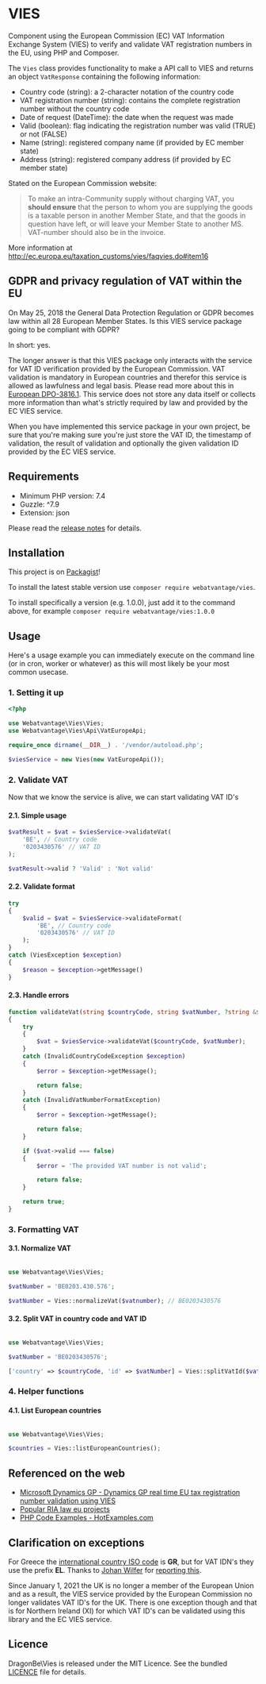 # VIES

Component using the European Commission (EC) VAT Information Exchange System (VIES) to verify and validate VAT registration numbers in the EU, using PHP and Composer.

The `Vies` class provides functionality to make a API call to VIES and returns an object `VatResponse` containing the following information:

- Country code (string): a 2-character notation of the country code
- VAT registration number (string): contains the complete registration number without the country code
- Date of request (DateTime): the date when the request was made
- Valid (boolean): flag indicating the registration number was valid (TRUE) or not (FALSE)
- Name (string): registered company name (if provided by EC member state)
- Address (string): registered company address (if provided by EC member state)

Stated on the European Commission website:
> To make an intra-Community supply without charging VAT, you **should ensure** that the person to whom you are supplying the goods is a taxable person in another Member State, and that the goods in question have left, or will leave your Member State to another MS. VAT-number should also be in the invoice.

More information at http://ec.europa.eu/taxation_customs/vies/faqvies.do#item16

## GDPR and privacy regulation of VAT within the EU

On May 25, 2018 the General Data Protection Regulation or GDPR becomes law within all 28 European Member States. Is this VIES service package going to be compliant with GDPR?

In short: yes.

The longer answer is that this VIES package only interacts with the service for VAT ID verification provided by the European Commission. VAT validation is mandatory in European countries and therefor this service is allowed as lawfulness and legal basis. Please read more about this in [European DPO-3816.1](http://ec.europa.eu/dpo-register/details.htm?id=40647). This service does not store any data itself or collects more information than what's strictly required by law and provided by the EC VIES service.

When you have implemented this service package in your own project, be sure that you're making sure you're just store the VAT ID, the timestamp of validation, the result of validation and optionally the given validation ID provided by the EC VIES service.

## Requirements

- Minimum PHP version: 7.4
- Guzzle: ^7.9
- Extension: json

Please read the [release notes](https://github.com/webatvantage/vies/releases) for details.

## Installation

This project is on [Packagist](https://packagist.org/packages/dragonbe/vies)!

To install the latest stable version use `composer require webatvantage/vies`.

To install specifically a version (e.g. 1.0.0), just add it to the command above, for example `composer require webatvantage/vies:1.0.0`

## Usage

Here's a usage example you can immediately execute on the command line (or in cron, worker or whatever) as this will most likely be your most common usecase.

### 1. Setting it up

```php
<?php

use Webatvantage\Vies\Vies;
use Webatvantage\Vies\Api\VatEuropeApi;

require_once dirname(__DIR__) . '/vendor/autoload.php';

$viesService = new Vies(new VatEuropeApi());
```


### 2. Validate VAT

Now that we know the service is alive, we can start validating VAT ID's

#### 2.1. Simple usage

```php
$vatResult = $vat = $viesService->validateVat(
    'BE', // Country code
    '0203430576' // VAT ID
);

$vatResult->valid ? 'Valid' : 'Not valid'
```

#### 2.2. Validate format

```php
try
{
    $valid = $vat = $viesService->validateFormat(
        'BE', // Country code
        '0203430576' // VAT ID
    );
}
catch (ViesException $exception)
{
    $reason = $exception->getMessage()
}
```

#### 2.3. Handle errors

```php
function validateVat(string $countryCode, string $vatNumber, ?string &$error = null): bool
{
    try
    {
        $vat = $viesService->validateVat($countryCode, $vatNumber);
    }
    catch (InvalidCountryCodeException $exception)
    {
        $error = $exception->getMessage();

        return false;
    }
    catch (InvalidVatNumberFormatException)
    {
        $error = $exception->getMessage();

        return false;
    }

    if ($vat->valid === false)
    {
        $error = 'The provided VAT number is not valid';

        return false;
    }

    return true;
}
```

### 3. Formatting VAT

#### 3.1. Normalize VAT

```php

use Webatvantage\Vies\Vies;

$vatNumber = 'BE0203.430.576';

$vatNumber = Vies::normalizeVat($vatnumber); // BE0203430576

```

#### 3.2. Split VAT in country code and VAT ID

```php

use Webatvantage\Vies\Vies;

$vatNumber = 'BE0203430576';

['country' => $countryCode, 'id' => $vatNumber] = Vies::splitVatId($vatnumber); // ['country' => 'BE', 'id' => '203430576'];

```

### 4. Helper functions

#### 4.1. List European countries

```php

use Webatvantage\Vies\Vies;

$countries = Vies::listEuropeanCountries();

```

## Referenced on the web

- [Microsoft Dynamics GP - Dynamics GP real time EU tax registration number validation using VIES](http://timwappat.info/post/2013/08/22/Dynamics-GP-real-time-EU-tax-registration-number-validation-using-VIES)
- [Popular RIA law eu projects](https://libraries.io/search?keywords=RIA%2Claw%2Ceu)
- [PHP Code Examples - HotExamples.com](https://hotexamples.com/examples/dragonbe.vies/Vies/validateVat/php-vies-validatevat-method-examples.html)

## Clarification on exceptions

For Greece the [international country ISO code](https://www.iso.org/obp/ui/#iso:code:3166:GR) is **GR**, but for VAT IDN's they use the prefix **EL**. Thanks to [Johan Wilfer](https://github.com/johanwilfer) for [reporting this](https://github.com/DragonBe/vies/issues/57).

Since January 1, 2021 the UK is no longer a member of the European Union and as a result, the VIES service provided by the European Commission no longer validates VAT ID's for the UK. There is one exception though and that is for Northern Ireland (XI) for which VAT ID's can be validated using this library and the EC VIES service.

## Licence

DragonBe\Vies is released under the MIT Licence. See the bundled [LICENCE](LICENCE) file for details.
